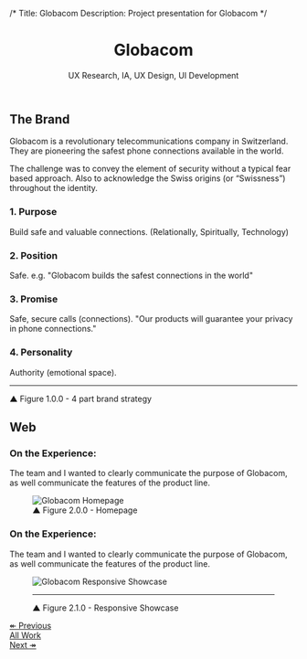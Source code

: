 /*
Title: Globacom
Description: Project presentation for Globacom
*/

<header class="page-header text-center">
	<div class="container">
		<div class="row">
			<div class="col-xs-12">
				<h1 class="title">Globacom</h1>
				<div class="page-header-subtitle">UX Research, IA, UX Design, UI Development</div>
			</div>
		</div>
	</div>
</header>

<!-- Project Intro -->
<section class="piece-intro bg-brand-white">
	<div class="container">
		<div class="row">
			<div class="col-md-8 col-md-offset-2">
				<h2 class="headline text-center">The Brand</h2>
				<p class="text-center lead libre">Globacom is a revolutionary telecommunications company in Switzerland. They are pioneering the safest phone connections available in the world.</p> 
				<p class="text-center lead libre">The challenge was to convey the element of security without a typical fear based approach. Also to acknowledge the Swiss origins (or “Swissness”) throughout the identity.</p>
			</div>
			<div class="col-sm-3">
				<h3 class="libre h4">1. Purpose</h3>
				<p>Build safe and valuable connections. (Relationally, Spiritually, Technology)</p>
			</div>
			<div class="col-sm-3">
				<h3 class="libre h4">2. Position</h3>
				<p>Safe. e.g. "Globacom builds the safest connections in the world"</p>
			</div>
			<div class="col-sm-3">
				<h3 class="libre h4">3. Promise</h3>
				<p>Safe, secure calls (connections). "Our products will guarantee your privacy in phone connections."</p>
			</div>
			<div class="col-sm-3">
				<h3 class="libre h4">4. Personality</h3>
				<p>Authority (emotional space).</p>
			</div>
		</div>
		<hr>
		<div class="row">
			<div class="col-xs-12">
				<figcaption class="libre"><span class="up-triangle">&#9650;</span> Figure 1.0.0 - 4 part brand strategy</figcaption>
			</div>
		</div>
	</div>
</section>

<!-- Web -->
<section class="piece-bg" style="background-image:url(../themes/smm/img/project-assets/globacom/matterhorn.jpg);">
	<h2 class="headline-inverse text-center">Web</h2>
</section>

<section class="piece-website">
	<div class="container">
		<div class="row">
			<aside class="col-sm-3 col-lg-2 hidden-xs">
				<h3 class="libre h4">On the Experience:</h3>
				<p>The team and I wanted to clearly communicate the purpose of Globacom, as well communicate the features of the product line.</p>
			</aside>
			<div class="col-sm-6 col-lg-8 piece-screenshot">
				<figure>
					<img src="../themes/smm/img/project-assets/globacom/homepage.png" alt="Globacom Homepage" class="img-responsive">
					<figcaption class="libre"><span class="up-triangle">&#9650;</span> Figure 2.0.0 - Homepage</figcaption>
				</figure>
			</div>
			<aside class="col-sm-3 col-lg-2 visible-xs">
				<h3 class="libre h4">On the Experience:</h3>
				<p>The team and I wanted to clearly communicate the purpose of Globacom, as well communicate the features of the product line.</p>
			</aside>
		</div>
	</div>
</section>

<!-- Responsive Showcase -->
<section class="piece-showcase bg-brand-white">
	<div class="container">
		<div class="row">
			<div class="col-md-12">
				<figure>
					<img src="../themes/smm/img/project-assets/globacom/globacom-showcase.png" alt="Globacom Responsive Showcase" class="img-responsive center-block">
					<hr>
					<figcaption class="libre"><span class="up-triangle">&#9650;</span> Figure 2.1.0 - Responsive Showcase</figcaption>
				</figure>
			</div>
		</div>
	</div>
</section>

<section id="work-pager" class="bg-brand-red">
	<div class="container">
		<div class="row">
			<div class="col-md-8 col-md-offset-2">
				<div class="row">
					<div class="col-sm-4">
						<a href="beauty-i-am" class="btn btn-lg btn-black btn-block">&#8606; Previous</a>
					</div>
					<div class="col-sm-4">
						<a href="../#work" class="btn btn-lg btn-black btn-block">All Work</a>
					</div>
					<div class="col-sm-4">
						<a href="on-the-beam" class="btn btn-lg btn-black btn-block">Next <span class="right-arrow">&#8608;</span></a>
					</div>
				</div>
			</div>
		</div>
	</div>
</section>
